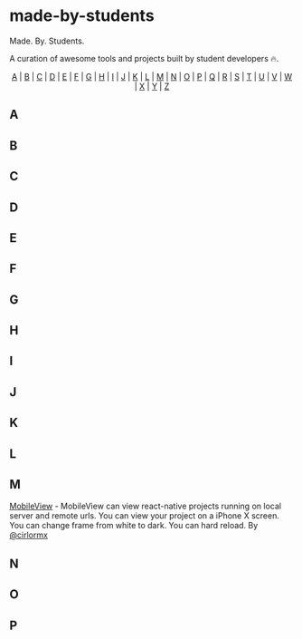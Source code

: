 # made-by-students
Made. By. Students.

A curation of awesome tools and projects built by student developers 🔥.

<p align="center">
  <a href="#A">A</a> | <a href="#B">B</a> | <a href="#C">C</a> | <a href="#D">D</a> | <a href="#E">E</a> | <a href="#F">F</a> | <a href="#G">G</a> | <a href="#H">H</a> | <a href="#I">I</a> | <a href="#J">J</a> | <a href="#K">K</a> | <a href="#L">L</a> | <a href="#M">M</a> | <a href="#N">N</a> | <a href="#O">O</a> | <a href="#P">P</a> | <a href="#Q">Q</a> | <a href="#R">R</a> | <a href="#S">S</a> | <a href="#T">T</a> | <a href="#U">U</a> | <a href="#V">V</a> | <a href="#W">W</a> | <a href="#X">X</a> | <a href="#Y">Y</a> | <a href="#Z">Z</a>
</p>

## <a name="A"> </a>A

## <a name="B"> </a>B

## <a name="C"> </a>C

## <a name="D"> </a>D

## <a name="E"> </a>E

## <a name="F"> </a>F

## <a name="G"> </a>G

## <a name="H"> </a>H

## <a name="I"> </a>I

## <a name="J"> </a>J

## <a name="K"> </a>K

## <a name="L"> </a>L

## <a name="M"> </a>M

[MobileView](https://github.com/champ3oy/MobileView) - MobileView can view react-native projects running on local server and remote urls. You can view your project on a iPhone X screen. You can change frame from white to dark. You can hard reload. By [@cirlormx](https://twitter.com/cirlormx)

## <a name="N"> </a>N

## <a name="O"> </a>O

## <a name="P"> </a>P



